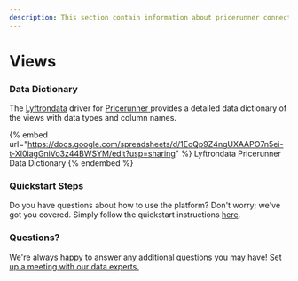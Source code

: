 ```yaml
---
description: This section contain information about pricerunner connector views information
---
```


# Views

### Data Dictionary

The [Lyftrondata](https://www.lyftrondata.com/) driver for [Pricerunner](https://www.lyftrondata.com/integration/Pricerunner/)[ ](https://www.lyftrondata.com/integration/pricerunner/)provides a detailed data dictionary of the views with data types and column names.

{% embed url="https://docs.google.com/spreadsheets/d/1EoQp9Z4ngUXAAPO7n5ei-t-Xl0iagGniVo3z44BWSYM/edit?usp=sharing" %}
Lyftrondata Pricerunner Data Dictionary
{% endembed %}

### Quickstart Steps

Do you have questions about how to use the platform? Don't worry; we've got you covered. Simply follow the quickstart instructions [here](../../../../quickstart-steps.md).

### Questions? <a href="#questions" id="questions"></a>

We're always happy to answer any additional questions you may have! [Set up a meeting with our data experts.](https://www.lyftrondata.com/book-a-meeting/)


